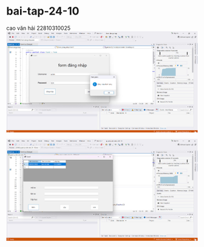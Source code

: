 # bai-tap-24-10
cao văn hải 22810310025
![Mô tả ảnh](./anh%2024%20-10/ket%20qua%20dang%20nhap.jpg)


![Kết quả quản lý sinh viên](./anh%2024%20-10/ket%20qua%20quan%20ly%20sinh%20vien.jpg)


